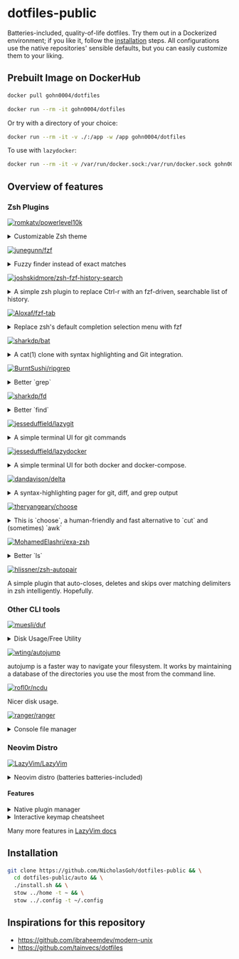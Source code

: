 # dotfiles-public

Batteries-included, quality-of-life dotfiles. Try them out in a Dockerized environment; if you like it, follow the [installation](#installation) steps. All configurations use the native repositories' sensible defaults, but you can easily customize them to your liking.

## Prebuilt Image on DockerHub

```bash
docker pull gohn0004/dotfiles
```

```bash
docker run --rm -it gohn0004/dotfiles
```

Or try with a directory of your choice:

```bash
docker run --rm -it -v ./:/app -w /app gohn0004/dotfiles
```

To use with `lazydocker`:

```bash
docker run --rm -it -v /var/run/docker.sock:/var/run/docker.sock gohn0004/dotfiles
```

## Overview of features

### Zsh Plugins

[![romkatv/powerlevel10k](https://img.shields.io/github/stars/romkatv/powerlevel10k?label=romkatv%2Fpowerlevel10k)](https://github.com/romkatv/powerlevel10k)

<details>
  <summary>Customizable Zsh theme</summary>

![preview](https://raw.githubusercontent.com/romkatv/powerlevel10k-media/master/prompt-styles-high-contrast.png)

</details>

[![junegunn/fzf](https://img.shields.io/github/stars/junegunn/fzf?label=junegunn%2Ffzf)](https://github.com/junegunn/fzf)

<details>
  <summary>Fuzzy finder instead of exact matches</summary>

![preview](https://raw.githubusercontent.com/junegunn/i/master/fzf-preview.png)

</details>

[![joshskidmore/zsh-fzf-history-search](https://img.shields.io/github/stars/joshskidmore/zsh-fzf-history-search?label=joshskidmore%2Fzsh-fzf-history-search)](https://github.com/joshskidmore/zsh-fzf-history-search)
<details>
  <summary>A simple zsh plugin to replace Ctrl-r with an fzf-driven, searchable list of history.</summary>

![preview](https://camo.githubusercontent.com/72752552f5d12b1d4a3de4167e548c6ed6373405e1787a2a2132db21a306005a/68747470733a2f2f6a6f73682e73682f355550722e706e67)

</details>

[![Aloxaf/fzf-tab](https://img.shields.io/github/stars/Aloxaf/fzf-tab?label=Aloxaf%2Ffzf-tab)](https://github.com/Aloxaf/fzf-tab)

<details>
  <summary>Replace zsh's default completion selection menu with fzf</summary>

[![asciicast](https://asciinema.org/a/293849.svg)](https://asciinema.org/a/293849)

</details>

[![sharkdp/bat](https://img.shields.io/github/stars/sharkdp/bat?label=sharkdp%2Fbat)](https://github.com/sharkdp/bat)

<details>
  <summary>A cat(1) clone with syntax highlighting and Git integration.</summary>

![preview](https://camo.githubusercontent.com/a9789c5200bdb0a22602643d7bf85f0f424ddd4259e763abc865609010c5e228/68747470733a2f2f696d6775722e636f6d2f724773646e44652e706e67)

</details>

[![BurntSushi/ripgrep](https://img.shields.io/github/stars/BurntSushi/ripgrep?label=BurntSushi%2Fripgrep)](https://github.com/BurntSushi/ripgrep)


<details>
  <summary>Better `grep`</summary>

![preview](https://burntsushi.net/stuff/ripgrep1.png)

</details>

[![sharkdp/fd](https://img.shields.io/github/stars/sharkdp/fd?label=sharkdp%2Ffd)](https://github.com/sharkdp/fd)


<details>
  <summary>Better `find`</summary>

![preview](https://github.com/sharkdp/fd/raw/master/doc/screencast.svg)

</details>

[![jesseduffield/lazygit](https://img.shields.io/github/stars/jesseduffield/lazygit?label=jesseduffield%2Flazygit)](https://github.com/jesseduffield/lazygit)


<details>
  <summary>A simple terminal UI for git commands</summary>

![preview](https://github.com/jesseduffield/lazygit/raw/assets/demo/commit_and_push-compressed.gif)

</details>

[![jesseduffield/lazydocker](https://img.shields.io/github/stars/jesseduffield/lazydocker?label=jesseduffield%2Flazydocker)](https://github.com/jesseduffield/lazydocker)
<details>
  <summary>A simple terminal UI for both docker and docker-compose.</summary>

![preview](https://github.com/jesseduffield/lazydocker/raw/master/docs/resources/demo3.gif)

</details>

[![dandavison/delta](https://img.shields.io/github/stars/dandavison/delta?label=dandavison%2Fdelta)](https://github.com/dandavison/delta)

<details>
  <summary>A syntax-highlighting pager for git, diff, and grep output</summary>

![preview](https://user-images.githubusercontent.com/52205/86275526-76792100-bba1-11ea-9e78-6be9baa80b29.png)

</details>

[![theryangeary/choose](https://img.shields.io/github/stars/theryangeary/choose?label=theryangeary%2Fchoose)](https://github.com/theryangeary/choose)

<details>
  <summary>This is `choose`, a human-friendly and fast alternative to `cut` and (sometimes) `awk`</summary>

[![`choose` demo](https://asciinema.org/a/315932.png)](https://asciinema.org/a/315932?autoplay=1)

</details>

[![MohamedElashri/exa-zsh](https://img.shields.io/github/stars/MohamedElashri/exa-zsh?label=MohamedElashri%2Fexa-zsh)](https://github.com/MohamedElashri/exa-zsh)

<details>
  <summary>Better `ls`</summary>

![preview](https://github.com/eza-community/eza/raw/main/docs/images/screenshots.png)

</details>

[![hlissner/zsh-autopair](https://img.shields.io/github/stars/hlissner/zsh-autopair?label=hlissner%2Fzsh-autopair)](https://github.com/hlissner/zsh-autopair)

A simple plugin that auto-closes, deletes and skips over matching delimiters in zsh intelligently. Hopefully.

### Other CLI tools

[![muesli/duf](https://img.shields.io/github/stars/muesli/duf?label=muesli%2Fduf)](https://github.com/muesli/duf)

<details>
  <summary>Disk Usage/Free Utility</summary>

![preview](https://github.com/muesli/duf/raw/master/duf.png)

</details>

[![wting/autojump](https://img.shields.io/github/stars/wting/autojump?label=wting%2Fautojump)](https://github.com/wting/autojump)

autojump is a faster way to navigate your filesystem. It works by maintaining a database of the directories you use the most from the command line.

[![rofl0r/ncdu](https://img.shields.io/github/stars/rofl0r/ncdu?label=rofl0r%2Fncdu)](https://github.com/rofl0r/ncdu)

Nicer disk usage.

[![ranger/ranger](https://img.shields.io/github/stars/ranger/ranger?label=ranger%2Franger)](https://github.com/ranger/ranger)

<details>
  <summary>Console file manager</summary>

![preview](https://raw.githubusercontent.com/ranger/ranger-assets/master/screenshots/twopane.png)

</details>

### Neovim Distro

[![LazyVim/LazyVim](https://img.shields.io/github/stars/LazyVim/LazyVim?label=LazyVim%2FLazyVim)](https://github.com/LazyVim/LazyVim)

<details>
  <summary>Neovim distro (batteries batteries-included)</summary>

![image](https://user-images.githubusercontent.com/292349/211285846-0b7bb3bf-0462-4029-b64c-4ee1d037fc1c.png)
![image](https://user-images.githubusercontent.com/292349/213447056-92290767-ea16-430c-8727-ce994c93e9cc.png)

</details>

#### Features

<details>
  <summary>Native plugin manager</summary>

![preview](https://user-images.githubusercontent.com/292349/208301737-68fb279c-ba70-43ef-a369-8c3e8367d6b1.png)

</details>

<details>
  <summary>Interactive keymap cheatsheet</summary>

![preview](https://user-images.githubusercontent.com/292349/211862473-1ff5ee7a-3bb9-4782-a9f6-014f0e5d4474.png)

</details>

Many more features in [LazyVim docs](https://www.lazyvim.org/)

## Installation

```bash
git clone https://github.com/NicholasGoh/dotfiles-public && \
  cd dotfiles-public/auto && \
  ./install.sh && \
  stow ../home -t ~ && \
  stow ../.config -t ~/.config
```

## Inspirations for this repository

- https://github.com/ibraheemdev/modern-unix
- https://github.com/tainvecs/dotfiles
